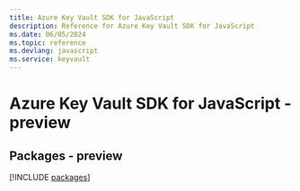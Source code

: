 ```yaml
---
title: Azure Key Vault SDK for JavaScript
description: Reference for Azure Key Vault SDK for JavaScript
ms.date: 06/05/2024
ms.topic: reference
ms.devlang: javascript
ms.service: keyvault
---
```

# Azure Key Vault SDK for JavaScript - preview
## Packages - preview
[!INCLUDE [packages](key-vault-index.md)]